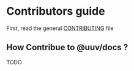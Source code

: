 # Contributors guide

First, read the general [CONTRIBUTING](../../CONTRIBUTING.md) file

## How Contribue to @uuv/docs ?
TODO